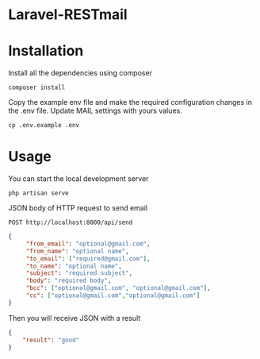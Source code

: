 # Laravel-RESTmail



# Installation

Install all the dependencies using composer

    composer install

Copy the example env file and make the required configuration changes in the .env file.
Update MAIL settings with yours values.

    cp .env.example .env

# Usage

You can start the local development server

    php artisan serve

JSON body of HTTP request to send email
    
    POST http://localhost:8000/api/send

```json
{
     "from_email": "optional@gmail.com",
     "from_name": "optional name",
     "to_email": ["required@gmail.com"],
     "to_name": "optional name",
     "subject": "required subject",
     "body": "required body",
     "bcc": ["optional@gmail.com", "optional@gmail.com"],
     "cc": ["optional@gmail.com","optional@gmail.com"]
}
```

Then you will receive JSON with a result


```json
{
    "result": "good"
}
```
